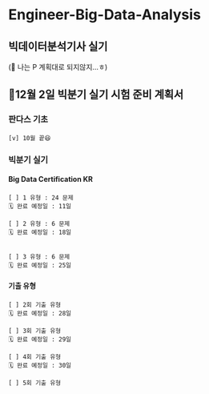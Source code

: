 # Engineer-Big-Data-Analysis
## 빅데이터분석기사 실기

(🚨 나는 P 계획대로 되지않지...ㅎ)

## 📍12월 2일 빅분기 실기 시험 준비 계획서

### 판다스 기초
	[v] 10월 끝😆

### 빅분기 실기
#### Big Data Certification KR
	[ ] 1 유형 : 24 문제
	🗓 완료 예정일 : 11일

	[ ] 2 유형 : 6 문제
	🗓 완료 예정일 : 18일


	[ ] 3 유형 : 6 문제
	🗓 완료 예정일 : 25일

#### 기출 유형
	[ ] 2회 기출 유형
	🗓 완료 예정일 : 28일

	[ ] 3회 기출 유형
	🗓 완료 예정일 : 29일

	[ ] 4회 기출 유형
	🗓 완료 예정일 : 30일

	[ ] 5회 기출 유형